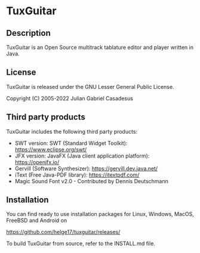 # TuxGuitar

## Description

TuxGuitar is an Open Source multitrack tablature editor and player written in Java.

## License

TuxGuitar is released under the GNU Lesser General Public License.

Copyright (C) 2005-2022 Julian Gabriel Casadesus

## Third party products

TuxGuitar includes the following third party products:

* SWT version: SWT (Standard Widget Toolkit): https://www.eclipse.org/swt/
* JFX version: JavaFX (Java client application platform): https://openjfx.io/
* Gervill (Software Synthesizer): https://gervill.dev.java.net/
* iText (Free Java-PDF library): https://itextpdf.com/
* Magic Sound Font v2.0 - Contributed by Dennis Deutschmann

## Installation

You can find ready to use installation packages for Linux, Windows, MacOS, FreeBSD and Android on

https://github.com/helge17/tuxguitar/releases/

To build TuxGuitar from source, refer to the INSTALL.md file.
